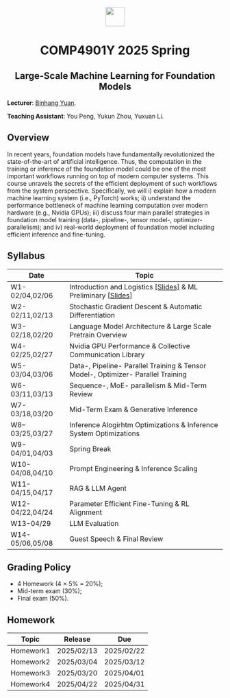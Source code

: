<div style="text-align:center">
<a href="https://hkust.edu.hk/"><img src="https://hkust.edu.hk/sites/default/files/images/UST_L3.svg" height="45"></a>


# COMP4901Y 2025 Spring

</div>

<h2 style="text-align: center;"> Large-Scale Machine Learning for Foundation Models </h2>

**Lecturer**: [Binhang Yuan](https://binhangyuan.github.io/site/). 

**Teaching Assistant**: You Peng, Yukun Zhou, Yuxuan Li.


## Overview

In recent years, foundation models have fundamentally revolutionized the state-of-the-art of artificial intelligence. Thus, the computation in the training or inference of the foundation model could be one of the most important workflows running on top of modern computer systems. This course unravels the secrets of the efficient deployment of such workflows from the system perspective. Specifically, we will i) explain how a modern machine learning system (i.e., PyTorch) works; ii) understand the performance bottleneck of machine learning computation over modern hardware (e.g., Nvidia GPUs); iii) discuss four main parallel strategies in foundation model training (data-, pipeline-, tensor model-, optimizer- parallelism); and iv) real-world deployment of foundation model including efficient inference and fine-tuning. 




## Syllabus 

| Date | Topic |
|-----|------|
|W1-02/04,02/06 | Introduction and Logistics [[Slides]](https://github.com/Relaxed-System-Lab/HKUST-COMP4901Y-2025spring/blob/main/Lecture%201%20-%20Introduction%20and%20Logistics.pdf)  &  ML Preliminary [[Slides]](https://github.com/Relaxed-System-Lab/HKUST-COMP4901Y-2025spring/blob/main/Lecture%202%20-%20Machine%20Learning%20Preliminary.pdf)|
|W2-02/11,02/13 | Stochastic Gradient Descent & Automatic Differentiation |
|W3-02/18,02/20 | Language Model Architecture & Large Scale Pretrain Overview |
|W4-02/25,02/27 | Nvidia GPU Performance  & Collective Communication Library  |
|W5-03/04,03/06 | Data-, Pipeline- Parallel Training & Tensor Model-, Optimizer- Parallel Training |
|W6-03/11,03/13 | Sequence-, MoE- parallelism & Mid-Term Review  |
|W7-03/18,03/20 | Mid-Term Exam & Generative Inference |
|W8–03/25,03/27 | Inference Alogirhtm Optimizations  & Inference System Optimizations |
|W9-04/01,04/03 | Spring Break |
|W10-04/08,04/10 | Prompt Engineering & Inference Scaling |
|W11-04/15,04/17 | RAG  &  LLM Agent  |
|W12-04/22,04/24 | Parameter Efficient Fine-Tuning & RL Alignment |
|W13-04/29       | LLM Evaluation  |
|W14-05/06,05/08 | Guest Speech & Final Review|


## Grading Policy
- 4 Homework (4 $\times$ 5% $=$ 20%);
- Mid-term exam (30%);
- Final exam (50%).

## Homework 
| Topic | Release |   Due   |
|-------|---------|---------|
| Homework1 |2025/02/13 | 2025/02/22 |
| Homework2 |2025/03/04 | 2025/03/12 |
| Homework3 |2025/03/20 | 2025/04/01 |
| Homework4 |2025/04/22 | 2025/04/31 |





